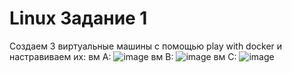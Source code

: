 # Linux Задание 1
Создаем 3 виртуальные машины с помощью play with docker и настравиваем их:
вм А:
![image](https://github.com/celjon/linux1/assets/134550766/f9428889-2792-4ac2-bc5a-c4de6a32e4ae)
вм В:
![image](https://github.com/celjon/linux1/assets/134550766/a9174315-9137-4320-aeac-ee498ce7d985)
вм С:
![image](https://github.com/celjon/linux1/assets/134550766/434b2401-b785-428b-ae02-28b1b0ed75ed)
